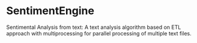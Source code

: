 # SentimentEngine
 Sentimental Analysis from text: A text analysis algorithm based on ETL approach with multiprocessing for parallel processing  of multiple text files.
